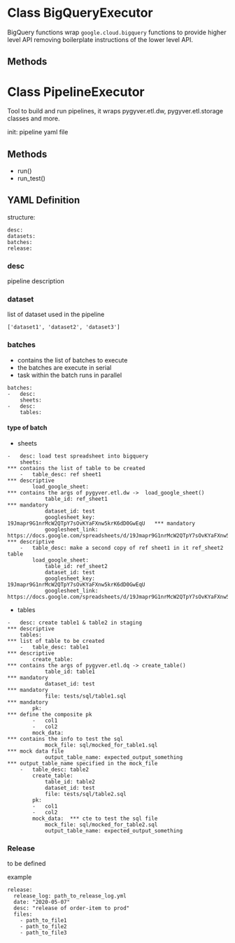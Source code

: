 # Class BigQueryExecutor

BigQuery functions wrap `google.cloud.bigquery` functions to provide higher level API removing boilerplate instructions of the lower level API.

## Methods

### 


#  Class PipelineExecutor

Tool to build and run pipelines, it wraps pygyver.etl.dw, pygyver.etl.storage classes and more.

init: pipeline yaml file

## Methods
- run()
- run_test()

## YAML Definition

structure:

```
desc: 
datasets:
batches:    
release:
```

### desc

pipeline description

### dataset

list of dataset used in the pipeline

```
['dataset1', 'dataset2', 'dataset3']
```

### batches

- contains the list of batches to execute
- the batches are execute in serial
- task within the batch runs in parallel


```
batches:
-   desc:
    sheets:
-   desc:
    tables:
```

#### type of batch

- sheets

```
-   desc: load test spreadsheet into bigquery      
    sheets:                                                                 *** contains the list of table to be created
    -   table_desc: ref sheet1                                              *** descriptive
        load_google_sheet:                                                  *** contains the args of pygyver.etl.dw ->  load_google_sheet()
            table_id: ref_sheet1                                            *** mandatory
            dataset_id: test 
            googlesheet_key: 19Jmapr9G1nrMcW2QTpY7sOvKYaFXnw5krK6dD0GwEqU   *** mandatory 
            googlesheet_link: https://docs.google.com/spreadsheets/d/19Jmapr9G1nrMcW2QTpY7sOvKYaFXnw5krK6dD0GwEqU/edit#gid=0                                                      *** descriptive
    -   table_desc: make a second copy of ref sheet1 in it ref_sheet2 table
        load_google_sheet:
            table_id: ref_sheet2
            dataset_id: test
            googlesheet_key: 19Jmapr9G1nrMcW2QTpY7sOvKYaFXnw5krK6dD0GwEqU
            googlesheet_link: https://docs.google.com/spreadsheets/d/19Jmapr9G1nrMcW2QTpY7sOvKYaFXnw5krK6dD0GwEqU/edit#gid=0
```

- tables

```
-   desc: create table1 & table2 in staging                             *** descriptive
    tables:                                                             *** list of table to be created
    -   table_desc: table1                                              *** descriptive
        create_table:                                                   *** contains the args of pygyver.etl.dq -> create_table()
            table_id: table1                                            *** mandatory
            dataset_id: test                                            *** mandatory
            file: tests/sql/table1.sql                                  *** mandatory
        pk:                                                             *** define the composite pk
        -   col1
        -   col2
        mock_data:                                                      *** contains the info to test the sql
            mock_file: sql/mocked_for_table1.sql                        *** mock data file
            output_table_name: expected_output_something                *** output_table_name specified in the mock_file
    -   table_desc: table2
        create_table:
            table_id: table2
            dataset_id: test
            file: tests/sql/table2.sql
        pk:
        -   col1
        -   col2
        mock_data:  *** cte to test the sql file
            mock_file: sql/mocked_for_table2.sql                        
            output_table_name: expected_output_something                
```


### Release

to be defined

example
```
release:
  release_log: path_to_release_log.yml
  date: "2020-05-07"
  desc: "release of order-item to prod"
  files:
    - path_to_file1
    - path_to_file2
    - path_to_file3
```